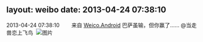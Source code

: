 layout: weibo
date: 2013-04-24 07:38:10
---
<meta name="referrer" content="no-referrer" />

2013-04-24 07:38:10  &nbsp;&nbsp;&nbsp;&nbsp;&nbsp;&nbsp; 来自 <a href="http://app.weibo.com/t/feed/l4RWD" rel="nofollow">Weico.Android</a>
巴萨虽输，但你赢了…… @当走兽恋上飞鸟  ​​​
![图片](https://ww3.sinaimg.cn/large/6d2a6003jw1e40cygpynsj213i0p841w.jpg)
